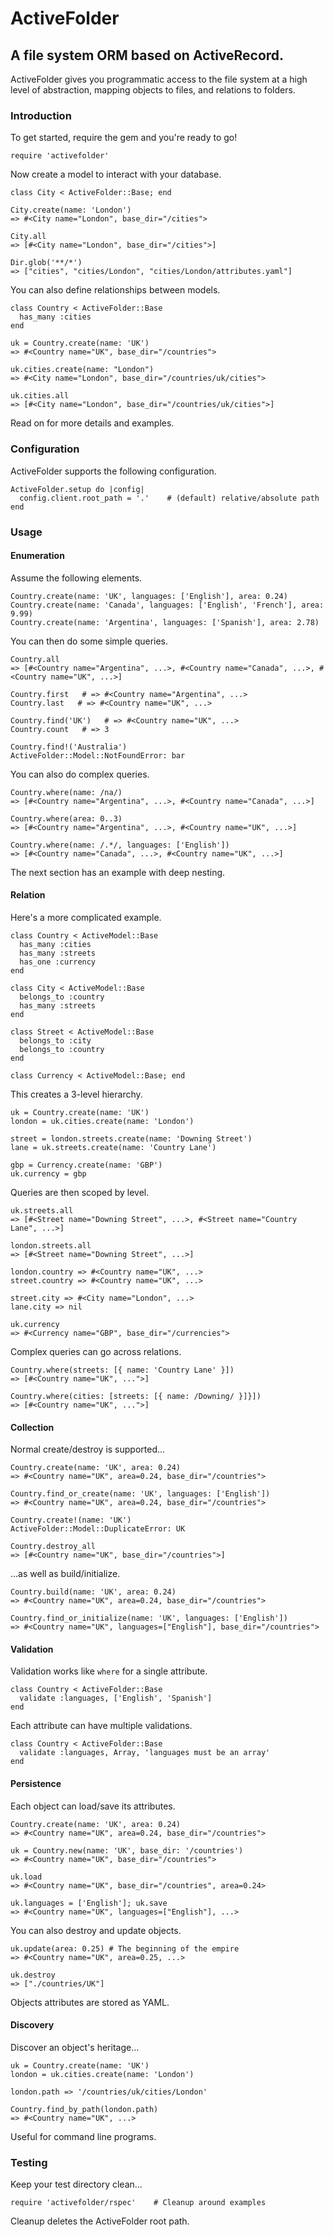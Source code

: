 # ActiveFolder

## A file system ORM based on ActiveRecord.

ActiveFolder gives you programmatic access to the file system at a high level of abstraction, mapping objects to files, and relations to folders.

### Introduction

To get started, require the gem and you're ready to go!

    require 'activefolder'

Now create a model to interact with your database.

    class City < ActiveFolder::Base; end

    City.create(name: 'London')
    => #<City name="London", base_dir="/cities">

    City.all
    => [#<City name="London", base_dir="/cities">]

    Dir.glob('**/*')
    => ["cities", "cities/London", "cities/London/attributes.yaml"]

You can also define relationships between models.

    class Country < ActiveFolder::Base
      has_many :cities
    end

    uk = Country.create(name: 'UK')
    => #<Country name="UK", base_dir="/countries">

    uk.cities.create(name: "London")
    => #<City name="London", base_dir="/countries/uk/cities">

    uk.cities.all
    => [#<City name="London", base_dir="/countries/uk/cities">]

Read on for more details and examples.

### Configuration

ActiveFolder supports the following configuration.

    ActiveFolder.setup do |config|
      config.client.root_path = '.'    # (default) relative/absolute path
    end

### Usage

#### Enumeration

Assume the following elements.

    Country.create(name: 'UK', languages: ['English'], area: 0.24)
    Country.create(name: 'Canada', languages: ['English', 'French'], area: 9.99)
    Country.create(name: 'Argentina', languages: ['Spanish'], area: 2.78)

You can then do some simple queries.

    Country.all
    => [#<Country name="Argentina", ...>, #<Country name="Canada", ...>, #<Country name="UK", ...>]

    Country.first   # => #<Country name="Argentina", ...>
    Country.last   # => #<Country name="UK", ...>

    Country.find('UK')   # => #<Country name="UK", ...>
    Country.count   # => 3

    Country.find!('Australia')
    ActiveFolder::Model::NotFoundError: bar

You can also do complex queries.

    Country.where(name: /na/)
    => [#<Country name="Argentina", ...>, #<Country name="Canada", ...>]

    Country.where(area: 0..3)
    => [#<Country name="Argentina", ...>, #<Country name="UK", ...>]

    Country.where(name: /.*/, languages: ['English'])
    => [#<Country name="Canada", ...>, #<Country name="UK", ...>]

The next section has an example with deep nesting.

#### Relation

Here's a more complicated example.

    class Country < ActiveModel::Base
      has_many :cities
      has_many :streets
      has_one :currency
    end

    class City < ActiveModel::Base
      belongs_to :country
      has_many :streets
    end

    class Street < ActiveModel::Base
      belongs_to :city
      belongs_to :country
    end

    class Currency < ActiveModel::Base; end

This creates a 3-level hierarchy.

    uk = Country.create(name: 'UK')
    london = uk.cities.create(name: 'London')

    street = london.streets.create(name: 'Downing Street')
    lane = uk.streets.create(name: 'Country Lane')

    gbp = Currency.create(name: 'GBP')
    uk.currency = gbp

Queries are then scoped by level.

    uk.streets.all
    => [#<Street name="Downing Street", ...>, #<Street name="Country Lane", ...>]

    london.streets.all
    => [#<Street name="Downing Street", ...>]

    london.country => #<Country name="UK", ...>
    street.country => #<Country name="UK", ...>

    street.city => #<City name="London", ...>
    lane.city => nil

    uk.currency
    => #<Currency name="GBP", base_dir="/currencies">

Complex queries can go across relations.

    Country.where(streets: [{ name: 'Country Lane' }])
    => [#<Country name="UK", ...">]

    Country.where(cities: [streets: [{ name: /Downing/ }]}])
    => [#<Country name="UK", ...">]

#### Collection

Normal create/destroy is supported...

    Country.create(name: 'UK', area: 0.24)
    => #<Country name="UK", area=0.24, base_dir="/countries">

    Country.find_or_create(name: 'UK', languages: ['English'])
    => #<Country name="UK", area=0.24, base_dir="/countries">

    Country.create!(name: 'UK')
    ActiveFolder::Model::DuplicateError: UK

    Country.destroy_all
    => [#<Country name="UK", base_dir="/countries">]

...as well as build/initialize.

    Country.build(name: 'UK', area: 0.24)
    => #<Country name="UK", area=0.24, base_dir="/countries">

    Country.find_or_initialize(name: 'UK', languages: ['English'])
    => #<Country name="UK", languages=["English"], base_dir="/countries">

#### Validation

Validation works like `where` for a single attribute.

    class Country < ActiveFolder::Base
      validate :languages, ['English', 'Spanish']
    end

Each attribute can have multiple validations.

    class Country < ActiveFolder::Base
      validate :languages, Array, 'languages must be an array'
    end

#### Persistence

Each object can load/save its attributes.

    Country.create(name: 'UK', area: 0.24)
    => #<Country name="UK", area=0.24, base_dir="/countries">

    uk = Country.new(name: 'UK', base_dir: '/countries')
    => #<Country name="UK", base_dir="/countries">

    uk.load
    => #<Country name="UK", base_dir="/countries", area=0.24>

    uk.languages = ['English']; uk.save
    => #<Country name="UK", languages=["English"], ...>

You can also destroy and update objects.

    uk.update(area: 0.25) # The beginning of the empire
    => #<Country name="UK", area=0.25, ...>

    uk.destroy
    => ["./countries/UK"]

Objects attributes are stored as YAML.

#### Discovery

Discover an object's heritage...

    uk = Country.create(name: 'UK')
    london = uk.cities.create(name: 'London')

    london.path => '/countries/uk/cities/London'

    Country.find_by_path(london.path)
    => #<Country name="UK", ...>

Useful for command line programs.

### Testing

Keep your test directory clean...

    require 'activefolder/rspec'    # Cleanup around examples

Cleanup deletes the ActiveFolder root path.
